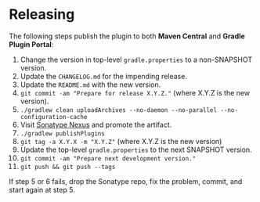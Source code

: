 # Releasing

The following steps publish the plugin to both **Maven Central** and **Gradle Plugin Portal**:

1. Change the version in top-level `gradle.properties` to a non-SNAPSHOT version.
2. Update the `CHANGELOG.md` for the impending release.
3. Update the `README.md` with the new version.
4. `git commit -am "Prepare for release X.Y.Z."` (where X.Y.Z is the new version).
5. `./gradlew clean uploadArchives --no-daemon --no-parallel --no-configuration-cache`
6. Visit [Sonatype Nexus](https://oss.sonatype.org/) and promote the artifact.
7. `./gradlew publishPlugins`
8. `git tag -a X.Y.X -m "X.Y.Z"` (where X.Y.Z is the new version)
9. Update the top-level `gradle.properties` to the next SNAPSHOT version.
10. `git commit -am "Prepare next development version."`
11. `git push && git push --tags`

If step 5 or 6 fails, drop the Sonatype repo, fix the problem, commit, and start again at step 5.
